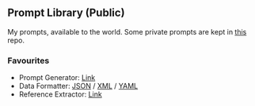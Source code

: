 ## Prompt Library (Public)

My prompts, available to the world.
Some private prompts are kept in [this](https://github.com/David-Manning/prompt-library) repo.

### Favourites
* Prompt Generator: [Link](https://github.com/David-Manning/prompt-library-public/blob/main/prompt-generator/traci-prompt-generator.yaml)
* Data Formatter: [JSON](https://github.com/David-Manning/prompt-library-public/blob/main/data-formatter/format-json.yaml) / [XML](https://github.com/David-Manning/prompt-library-public/blob/main/data-formatter/format-xml.yaml) / [YAML](https://github.com/David-Manning/prompt-library-public/blob/main/data-formatter/format-yaml.yaml)
* Reference Extractor: [Link](https://github.com/David-Manning/prompt-library-public/blob/main/extractors/academic-references.yaml)
